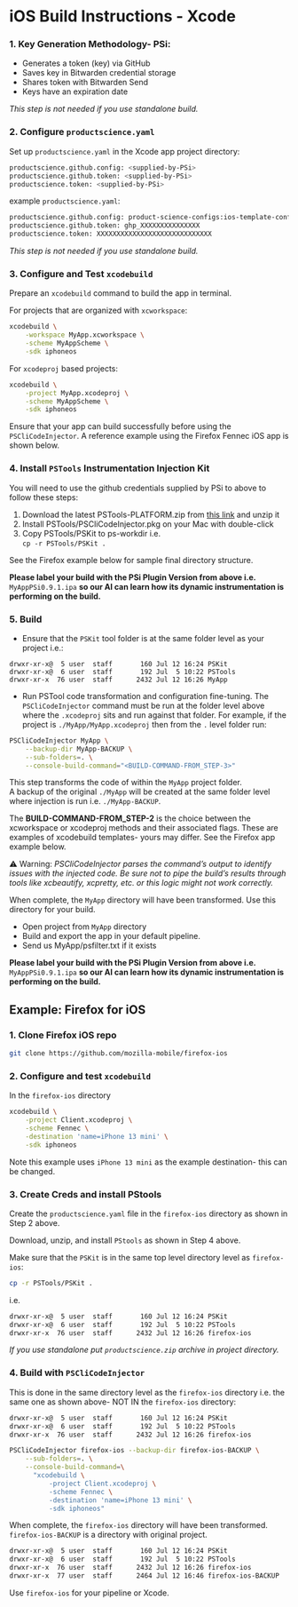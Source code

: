# iOS Build Instructions - Xcode

### 1. Key Generation Methodology- PSi:  
* Generates a token (key) via GitHub
* Saves key in Bitwarden credential storage
* Shares token with Bitwarden Send 
* Keys have an expiration date

*This step is not needed if you use standalone build.*

### 2. Configure `productscience.yaml`  

 Set up `productscience.yaml` in the Xcode app project directory:  
```bash
productscience.github.config: <supplied-by-PSi>
productscience.github.token: <supplied-by-PSi>
productscience.token: <supplied-by-PSi>
```

example `productscience.yaml`:  

```bash
productscience.github.config: product-science-configs:ios-template-configs:config.yaml:main
productscience.github.token: ghp_XXXXXXXXXXXXXXX
productscience.token: XXXXXXXXXXXXXXXXXXXXXXXXXXXXX

```

*This step is not needed if you use standalone build.*

### 3. Configure and Test `xcodebuild`

Prepare an `xcodebuild` command to build the app in terminal.  

For projects that are organized with `xcworkspace`: 

```bash 
xcodebuild \
    -workspace MyApp.xcworkspace \
    -scheme MyAppScheme \
    -sdk iphoneos
```

For `xcodeproj` based projects:  

```bash
xcodebuild \
    -project MyApp.xcodeproj \
    -scheme MyAppScheme \
    -sdk iphoneos
```
Ensure that your app can build successfully before using the `PSCliCodeInjector`.
A reference example using the Firefox Fennec iOS app is shown below.

### 4. Install `PSTools` Instrumentation Injection Kit

You will need to use the github credentials supplied by PSi to above to follow these steps:

1. Download the latest PSTools-PLATFORM.zip from [this link](https://github.com/product-science/PSios/releases) and unzip it  
2. Install PSTools/PSCliCodeInjector.pkg on your Mac with double-click  
3. Copy PSTools/PSKit to ps-workdir i.e.  
`cp -r PSTools/PSKit .`

See the Firefox example below for sample final directory structure.

**Please label your build with the PSi Plugin Version from above i.e.**  
`MyAppPSi0.9.1.ipa` 
**so our AI can learn how its dynamic instrumentation is performing on the build.**

### 5. Build 

- Ensure that the `PSKit` tool folder is at the same folder level as your project i.e.:  
```
drwxr-xr-x@  5 user  staff       160 Jul 12 16:24 PSKit
drwxr-xr-x@  6 user  staff       192 Jul  5 10:22 PSTools
drwxr-xr-x  76 user  staff      2432 Jul 12 16:26 MyApp
```

- Run PSTool code transformation and configuration fine-tuning. The `PSCliCodeInjector` command must be run at the folder level above where the `.xcodeproj` sits and run against that folder. For example, if the project is `./MyApp/MyApp.xcodeproj` then from the `.` level folder run:  
```bash
PSCliCodeInjector MyApp \
    --backup-dir MyApp-BACKUP \
    --sub-folders=. \
    --console-build-command="<BUILD-COMMAND-FROM_STEP-3>"
```

This step transforms the code of within the `MyApp` project folder.  
A backup of the original `./MyApp` will be created at the same folder level where injection is run i.e. `./MyApp-BACKUP`.

The **BUILD-COMMAND-FROM_STEP-2** is the choice between the xcworkspace or xcodeproj methods and their associated flags. These are examples of xcodebuild templates- yours may differ. See the Firefox app example below.

⚠️ Warning: *PSCliCodeInjector parses the command’s output to identify issues with the injected code. Be sure not to pipe the build’s results through tools like xcbeautify, xcpretty, etc. or this logic might not work correctly.*

When complete, the `MyApp` directory will have been transformed. Use this directory for your build.

- Open project from `MyApp` directory
- Build and export the app in your default pipeline.
- Send us MyApp/psfilter.txt if it exists

**Please label your build with the PSi Plugin Version from above i.e.**  
`MyAppPSi0.9.1.ipa` 
**so our AI can learn how its dynamic instrumentation is performing on the build.**

## Example: Firefox for iOS

### 1. Clone Firefox iOS repo

```bash
git clone https://github.com/mozilla-mobile/firefox-ios
```

### 2. Configure and test `xcodebuild`

In the `firefox-ios` directory

```bash
xcodebuild \
    -project Client.xcodeproj \
    -scheme Fennec \
    -destination 'name=iPhone 13 mini' \
    -sdk iphoneos
```

Note this example uses `iPhone 13 mini` as the example destination- this can be changed.

### 3. Create Creds and install PStools

Create the `productscience.yaml` file in the `firefox-ios` directory as shown in Step 2 above.

Download, unzip, and install `PStools` as shown in Step 4 above.

Make sure that the `PSKit` is in the same top level directory level as `firefox-ios`:  
```bash
cp -r PSTools/PSKit .
```
 i.e.

```bash
drwxr-xr-x@  5 user  staff       160 Jul 12 16:24 PSKit
drwxr-xr-x@  6 user  staff       192 Jul  5 10:22 PSTools
drwxr-xr-x  76 user  staff      2432 Jul 12 16:26 firefox-ios
```

*If you use standalone put `productscience.zip` archive in project directory.*

### 4. Build with `PSCliCodeInjector`

This is done in the same directory level as the `firefox-ios` directory i.e. the same one as shown above- NOT IN the `firefox-ios` directory:

```bash
drwxr-xr-x@  5 user  staff       160 Jul 12 16:24 PSKit
drwxr-xr-x@  6 user  staff       192 Jul  5 10:22 PSTools
drwxr-xr-x  76 user  staff      2432 Jul 12 16:26 firefox-ios
```

```bash
PSCliCodeInjector firefox-ios --backup-dir firefox-ios-BACKUP \
    --sub-folders=. \
    --console-build-command=\
      "xcodebuild \
          -project Client.xcodeproj \
          -scheme Fennec \
          -destination 'name=iPhone 13 mini' \
          -sdk iphoneos"
```

When complete, the `firefox-ios` directory will have been transformed. `firefox-ios-BACKUP` is a directory with original project.
```bash
drwxr-xr-x@  5 user  staff       160 Jul 12 16:24 PSKit
drwxr-xr-x@  6 user  staff       192 Jul  5 10:22 PSTools
drwxr-xr-x  76 user  staff      2432 Jul 12 16:26 firefox-ios
drwxr-xr-x  77 user  staff      2464 Jul 12 16:46 firefox-ios-BACKUP
```

Use `firefox-ios` for your pipeline or Xcode.
